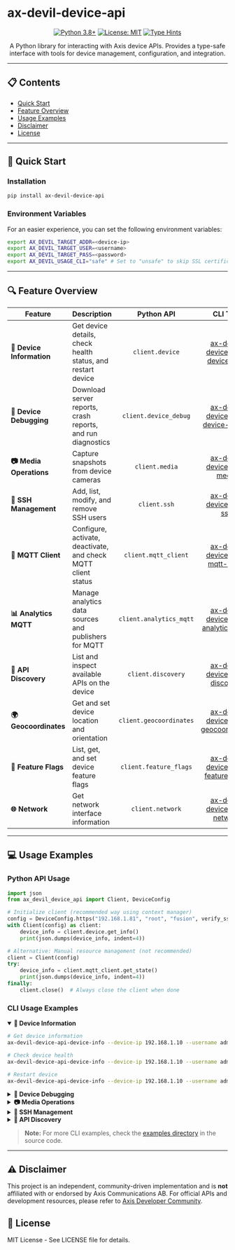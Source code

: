 # ax-devil-device-api

<div align="center">

[![Python 3.8+](https://img.shields.io/badge/python-3.8+-blue.svg)](https://www.python.org/downloads/)
[![License: MIT](https://img.shields.io/badge/License-MIT-yellow.svg)](https://opensource.org/licenses/MIT)
[![Type Hints](https://img.shields.io/badge/Type%20Hints-Strict-brightgreen.svg)](https://www.python.org/dev/peps/pep-0484/)

A Python library for interacting with Axis device APIs. Provides a type-safe interface with tools for device management, configuration, and integration.

</div>

---

## 📋 Contents

- [Quick Start](#-quick-start)
- [Feature Overview](#-feature-overview)
- [Usage Examples](#-usage-examples)
- [Disclaimer](#-disclaimer)
- [License](#-license)

---

## 🚀 Quick Start

### Installation

```bash
pip install ax-devil-device-api
```

### Environment Variables
For an easier experience, you can set the following environment variables:
```bash
export AX_DEVIL_TARGET_ADDR=<device-ip>
export AX_DEVIL_TARGET_USER=<username>
export AX_DEVIL_TARGET_PASS=<password>
export AX_DEVIL_USAGE_CLI="safe" # Set to "unsafe" to skip SSL certificate verification for CLI calls
```

---

## 🔍 Feature Overview

<table>
  <thead>
    <tr>
      <th>Feature</th>
      <th>Description</th>
      <th align="center">Python API</th>
      <th align="center">CLI Tool</th>
    </tr>
  </thead>
  <tbody>
    <tr>
      <td><b>📱 Device Information</b></td>
      <td>Get device details, check health status, and restart device</td>
      <td align="center"><code>client.device</code></td>
      <td align="center"><a href="#device-info-cli">ax-devil-device-api-device-info</a></td>
    </tr>
    <tr>
      <td><b>🔧 Device Debugging</b></td>
      <td>Download server reports, crash reports, and run diagnostics</td>
      <td align="center"><code>client.device_debug</code></td>
      <td align="center"><a href="#device-debug-cli">ax-devil-device-api-device-debug</a></td>
    </tr>
    <tr>
      <td><b>📷 Media Operations</b></td>
      <td>Capture snapshots from device cameras</td>
      <td align="center"><code>client.media</code></td>
      <td align="center"><a href="#media-cli">ax-devil-device-api-media</a></td>
    </tr>
    <tr>
      <td><b>🔐 SSH Management</b></td>
      <td>Add, list, modify, and remove SSH users</td>
      <td align="center"><code>client.ssh</code></td>
      <td align="center"><a href="#ssh-cli">ax-devil-device-api-ssh</a></td>
    </tr>
    <tr>
      <td><b>📡 MQTT Client</b></td>
      <td>Configure, activate, deactivate, and check MQTT client status</td>
      <td align="center"><code>client.mqtt_client</code></td>
      <td align="center"><a href="#mqtt-client-cli">ax-devil-device-api-mqtt-client</a></td>
    </tr>
    <tr>
      <td><b>📊 Analytics MQTT</b></td>
      <td>Manage analytics data sources and publishers for MQTT</td>
      <td align="center"><code>client.analytics_mqtt</code></td>
      <td align="center"><a href="#analytics-mqtt-cli">ax-devil-device-api-analytics-mqtt</a></td>
    </tr>
    <tr>
      <td><b>🔎 API Discovery</b></td>
      <td>List and inspect available APIs on the device</td>
      <td align="center"><code>client.discovery</code></td>
      <td align="center"><a href="#api-discovery-cli">ax-devil-device-api-discovery</a></td>
    </tr>
    <tr>
      <td><b>🌍 Geocoordinates</b></td>
      <td>Get and set device location and orientation</td>
      <td align="center"><code>client.geocoordinates</code></td>
      <td align="center"><a href="#geocoordinates-cli">ax-devil-device-api-geocoordinates</a></td>
    </tr>
    <tr>
      <td><b>🚩 Feature Flags</b></td>
      <td>List, get, and set device feature flags</td>
      <td align="center"><code>client.feature_flags</code></td>
      <td align="center"><a href="#feature-flags-cli">ax-devil-device-api-feature-flags</a></td>
    </tr>
    <tr>
      <td><b>🌐 Network</b></td>
      <td>Get network interface information</td>
      <td align="center"><code>client.network</code></td>
      <td align="center"><a href="#network-cli">ax-devil-device-api-network</a></td>
    </tr>
  </tbody>
</table>

---

## 💻 Usage Examples

### Python API Usage

```python
import json
from ax_devil_device_api import Client, DeviceConfig

# Initialize client (recommended way using context manager)
config = DeviceConfig.https("192.168.1.81", "root", "fusion", verify_ssl=False)
with Client(config) as client:
    device_info = client.device.get_info()
    print(json.dumps(device_info, indent=4))

# Alternative: Manual resource management (not recommended)
client = Client(config)
try:
    device_info = client.mqtt_client.get_state()
    print(json.dumps(device_info, indent=4))
finally:
    client.close()  # Always close the client when done
```

### CLI Usage Examples

<details open>
<summary><a name="device-info-cli"></a><b>📱 Device Information</b></summary>
<p>

```bash
# Get device information
ax-devil-device-api-device-info --device-ip 192.168.1.10 --username admin --password secret info

# Check device health
ax-devil-device-api-device-info --device-ip 192.168.1.10 --username admin --password secret health

# Restart device
ax-devil-device-api-device-info --device-ip 192.168.1.10 --username admin --password secret restart
```
</p>
</details>

<details>
<summary><a name="device-debug-cli"></a><b>🔧 Device Debugging</b></summary>
<p>

```bash
# Download server report
ax-devil-device-api-device-debug --device-ip 192.168.1.10 --username admin --password secret download_server_report report.tar.gz

# Download crash report
ax-devil-device-api-device-debug --device-ip 192.168.1.10 --username admin --password secret download_crash_report crash.tar.gz
```
</p>
</details>

<details>
<summary><a name="media-cli"></a><b>📷 Media Operations</b></summary>
<p>

```bash
# Capture snapshot
ax-devil-device-api-media --device-ip 192.168.1.10 --username admin --password secret --output image.jpg snapshot
```
</p>
</details>

<details>
<summary><a name="ssh-cli"></a><b>🔐 SSH Management</b></summary>
<p>

```bash
# List SSH users
ax-devil-device-api-ssh --device-ip 192.168.1.10 --username admin --password secret list

# Add SSH user
ax-devil-device-api-ssh --device-ip 192.168.1.10 --username admin --password secret add new-user password123

# Remove SSH user
ax-devil-device-api-ssh --device-ip 192.168.1.10 --username admin --password secret remove user123
```
</p>
</details>

<details>
<summary><a name="api-discovery-cli"></a><b>🔎 API Discovery</b></summary>
<p>

```bash
# List available APIs
ax-devil-device-api-discovery --device-ip 192.168.1.10 --username admin --password secret list

# Get API info
ax-devil-device-api-discovery --device-ip 192.168.1.10 --username admin --password secret info vapix
```
</p>
</details>

> **Note:** For more CLI examples, check the [examples directory](src/ax_devil_device_api/examples) in the source code.

---

## ⚠️ Disclaimer

This project is an independent, community-driven implementation and is **not** affiliated with or endorsed by Axis Communications AB. For official APIs and development resources, please refer to [Axis Developer Community](https://www.axis.com/en-us/developer).

## 📄 License

MIT License - See LICENSE file for details.